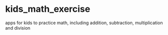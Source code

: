 # kids_math_exercise
apps for kids to practice math, including addition, subtraction, multiplication and division
